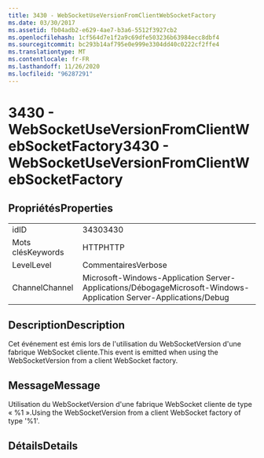 ```yaml
---
title: 3430 - WebSocketUseVersionFromClientWebSocketFactory
ms.date: 03/30/2017
ms.assetid: fb04adb2-e629-4ae7-b3a6-5512f3927cb2
ms.openlocfilehash: 1cf564d7e1f2a9c69dfe503236b63984ecc8dbf4
ms.sourcegitcommit: bc293b14af795e0e999e3304dd40c0222cf2ffe4
ms.translationtype: MT
ms.contentlocale: fr-FR
ms.lasthandoff: 11/26/2020
ms.locfileid: "96287291"
---
```

# <a name="3430---websocketuseversionfromclientwebsocketfactory"></a><span data-ttu-id="85ad8-102">3430 - WebSocketUseVersionFromClientWebSocketFactory</span><span class="sxs-lookup"><span data-stu-id="85ad8-102">3430 - WebSocketUseVersionFromClientWebSocketFactory</span></span>

## <a name="properties"></a><span data-ttu-id="85ad8-103">Propriétés</span><span class="sxs-lookup"><span data-stu-id="85ad8-103">Properties</span></span>  
  
|||  
|-|-|  
|<span data-ttu-id="85ad8-104">id</span><span class="sxs-lookup"><span data-stu-id="85ad8-104">ID</span></span>|<span data-ttu-id="85ad8-105">3430</span><span class="sxs-lookup"><span data-stu-id="85ad8-105">3430</span></span>|  
|<span data-ttu-id="85ad8-106">Mots clés</span><span class="sxs-lookup"><span data-stu-id="85ad8-106">Keywords</span></span>|<span data-ttu-id="85ad8-107">HTTP</span><span class="sxs-lookup"><span data-stu-id="85ad8-107">HTTP</span></span>|  
|<span data-ttu-id="85ad8-108">Level</span><span class="sxs-lookup"><span data-stu-id="85ad8-108">Level</span></span>|<span data-ttu-id="85ad8-109">Commentaires</span><span class="sxs-lookup"><span data-stu-id="85ad8-109">Verbose</span></span>|  
|<span data-ttu-id="85ad8-110">Channel</span><span class="sxs-lookup"><span data-stu-id="85ad8-110">Channel</span></span>|<span data-ttu-id="85ad8-111">Microsoft-Windows-Application Server-Applications/Débogage</span><span class="sxs-lookup"><span data-stu-id="85ad8-111">Microsoft-Windows-Application Server-Applications/Debug</span></span>|  
  
## <a name="description"></a><span data-ttu-id="85ad8-112">Description</span><span class="sxs-lookup"><span data-stu-id="85ad8-112">Description</span></span>  

 <span data-ttu-id="85ad8-113">Cet événement est émis lors de l'utilisation du WebSocketVersion d'une fabrique WebSocket cliente.</span><span class="sxs-lookup"><span data-stu-id="85ad8-113">This event is emitted when using the WebSocketVersion from a client WebSocket factory.</span></span>  
  
## <a name="message"></a><span data-ttu-id="85ad8-114">Message</span><span class="sxs-lookup"><span data-stu-id="85ad8-114">Message</span></span>  

 <span data-ttu-id="85ad8-115">Utilisation du WebSocketVersion d'une fabrique WebSocket cliente de type « %1 ».</span><span class="sxs-lookup"><span data-stu-id="85ad8-115">Using the WebSocketVersion from a client WebSocket factory of type '%1'.</span></span>  
  
## <a name="details"></a><span data-ttu-id="85ad8-116">Détails</span><span class="sxs-lookup"><span data-stu-id="85ad8-116">Details</span></span>
